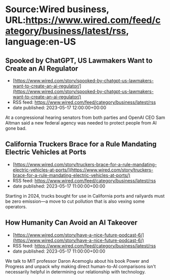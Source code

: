 # Source:Wired business, URL:https://www.wired.com/feed/category/business/latest/rss, language:en-US

## Spooked by ChatGPT, US Lawmakers Want to Create an AI Regulator
 - [https://www.wired.com/story/spooked-by-chatgpt-us-lawmakers-want-to-create-an-ai-regulator/](https://www.wired.com/story/spooked-by-chatgpt-us-lawmakers-want-to-create-an-ai-regulator/)
 - RSS feed: https://www.wired.com/feed/category/business/latest/rss
 - date published: 2023-05-17 12:00:00+00:00

At a congressional hearing senators from both parties and OpenAI CEO Sam Altman said a new federal agency was needed to protect people from AI gone bad.

## California Truckers Brace for a Rule Mandating Electric Vehicles at Ports
 - [https://www.wired.com/story/truckers-brace-for-a-rule-mandating-electric-vehicles-at-ports/](https://www.wired.com/story/truckers-brace-for-a-rule-mandating-electric-vehicles-at-ports/)
 - RSS feed: https://www.wired.com/feed/category/business/latest/rss
 - date published: 2023-05-17 11:00:00+00:00

Starting in 2024, trucks bought for use in California ports and railyards must be zero emission—a move to cut pollution that is also vexing some operators.

## How Humanity Can Avoid an AI Takeover
 - [https://www.wired.com/story/have-a-nice-future-podcast-6/](https://www.wired.com/story/have-a-nice-future-podcast-6/)
 - RSS feed: https://www.wired.com/feed/category/business/latest/rss
 - date published: 2023-05-17 11:00:00+00:00

We talk to MIT professor Daron Acemoglu about his book Power and Progress and unpack why making direct human-to-AI comparisons isn't necessarily helpful in determining our relationship with technology.

